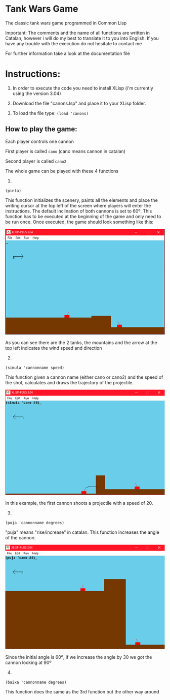 # Tank Wars Game
The classic tank wars game programmed in Common Lisp

Important: The comments and the name of all functions are written in Catalan, however i will do my best to translate it to you into English.
If you have any trouble with the execution do not hesitate to contact me

For further information take a look at the documentation file

# Instructions:

1. In order to execute the code you need to install XLisp (i'm currently using the version 3.04)

2. Download the file "canons.lsp" and place it to your XLisp folder.

3. To load the file type: ``(load 'canons)``

## How to play the game:


Each player controls one cannon

First player is called ``cano`` (cano means cannon in catalan)

Second player is called ``cano2``

The whole game can be played with these 4 functions

1.
```
(pinta)
```
This function initializes the scenery, paints all the elements and place the writing cursor at the top left of the screen where players will enter the instructions.
The default inclination of both cannons is set to 60º.
This function has to be executed at the beginning of the game and only need to be run once.
Once executed, the game should look something like this:

![](images/initial.PNG)

As you can see there are the 2 tanks, the mountains and the arrow at the top left indicates the wind speed and direction

2.
```
(simula 'cannonname speed)
```

This function given a cannon name (either cano or cano2) and the speed of the shot, calculates and draws the trajectory of the projectile.

![](images/simula.PNG)

In this example, the first cannon shoots a projectile with a speed of 20.

3.
```
(puja 'cannonname degrees)
```
"puja" means "rise/increase" in catalan.
This function increases the angle of the cannon.

![](images/puja.PNG)

Since the initial angle is 60º, if we increase the angle by 30 we got the cannon looking at 90º

4.
```
(baixa 'cannonname degrees)
```
This function does the same as the 3rd function but the other way around
